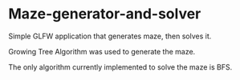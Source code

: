 # Maze-generator-and-solver
Simple GLFW application that generates maze, then solves it.

Growing Tree Algorithm was used to generate the maze.

The only algorithm currently implemented to solve the maze is 
BFS.
